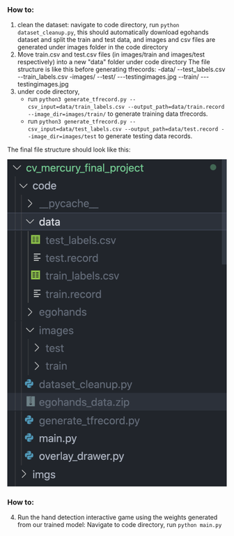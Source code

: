 ### How to:
1. clean the dataset: navigate to code directory, run `python dataset_cleanup.py`, this should automatically download egohands dataset and split the train and test data, and images and csv files are generated under images folder in the code directory
2. Move train.csv and test.csv files (in images/train and images/test respectively) into a new "data" folder under code directory 
The file structure is  like this before generating tfrecords:
-data/
--test_labels.csv
--train_labels.csv
-images/
--test/
---testingimages.jpg
--train/
---testingimages.jpg
3. under code directory, 
    - run `python3 generate_tfrecord.py --csv_input=data/train_labels.csv --output_path=data/train.record --image_dir=images/train/` to generate training data tfrecords.
    - run `python3 generate_tfrecord.py --csv_input=data/test_labels.csv --output_path=data/test.record --image_dir=images/test` to generate testing data records.

The final file structure should look like this:

![file structure](/file_structure.png?raw=true "File Structure")

### How to: 
4. Run the hand detection interactive game using the weights generated from our trained model:
Navigate to code directory, run `python main.py`